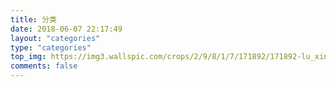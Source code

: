 ```yaml
---
title: 分类
date: 2018-06-07 22:17:49
layout: "categories"
type: "categories"
top_img: https://img3.wallspic.com/crops/2/9/8/1/7/171892/171892-lu_xing-cheng_shi-li_cheng_bei-cheng_shi_jing_guan-3840x2160.jpg
comments: false
---
```

